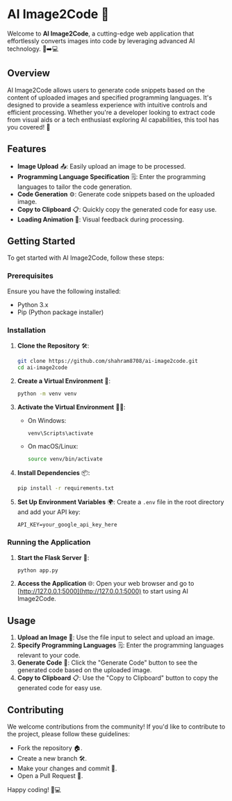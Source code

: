 # AI Image2Code 🚀

Welcome to **AI Image2Code**, a cutting-edge web application that effortlessly converts images into code by leveraging advanced AI technology. 📸➡️💻

## Overview

AI Image2Code allows users to generate code snippets based on the content of uploaded images and specified programming languages. It's designed to provide a seamless experience with intuitive controls and efficient processing. Whether you're a developer looking to extract code from visual aids or a tech enthusiast exploring AI capabilities, this tool has you covered! 🌟

## Features

- **Image Upload** 📤: Easily upload an image to be processed.
- **Programming Language Specification** 🗒️: Enter the programming languages to tailor the code generation.
- **Code Generation** ⚙️: Generate code snippets based on the uploaded image.
- **Copy to Clipboard** 📋: Quickly copy the generated code for easy use.
- **Loading Animation** 🔄: Visual feedback during processing.

## Getting Started

To get started with AI Image2Code, follow these steps:

### Prerequisites

Ensure you have the following installed:
- Python 3.x
- Pip (Python package installer)

### Installation

1. **Clone the Repository** 🛠️:
   ```bash
   git clone https://github.com/shahram8708/ai-image2code.git
   cd ai-image2code
   ```

2. **Create a Virtual Environment** 🧪:
   ```bash
   python -m venv venv
   ```

3. **Activate the Virtual Environment** 🧑‍💻:
   - On Windows:
     ```bash
     venv\Scripts\activate
     ```
   - On macOS/Linux:
     ```bash
     source venv/bin/activate
     ```

4. **Install Dependencies** 📦:
   ```bash
   pip install -r requirements.txt
   ```

5. **Set Up Environment Variables** 🌍:
   Create a `.env` file in the root directory and add your API key:
   ```plaintext
   API_KEY=your_google_api_key_here
   ```

### Running the Application

1. **Start the Flask Server** 🚀:
   ```bash
   python app.py
   ```

2. **Access the Application** 🌐:
   Open your web browser and go to [http://127.0.0.1:5000](http://127.0.0.1:5000) to start using AI Image2Code.

## Usage

1. **Upload an Image** 📸: Use the file input to select and upload an image.
2. **Specify Programming Languages** 🗒️: Enter the programming languages relevant to your code.
3. **Generate Code** 🚀: Click the "Generate Code" button to see the generated code based on the uploaded image.
4. **Copy to Clipboard** 📋: Use the "Copy to Clipboard" button to copy the generated code for easy use.

## Contributing

We welcome contributions from the community! If you'd like to contribute to the project, please follow these guidelines:
- Fork the repository 🏠.
- Create a new branch 🛠️.
- Make your changes and commit 📝.
- Open a Pull Request 🔄.

Happy coding! 🚀💻
